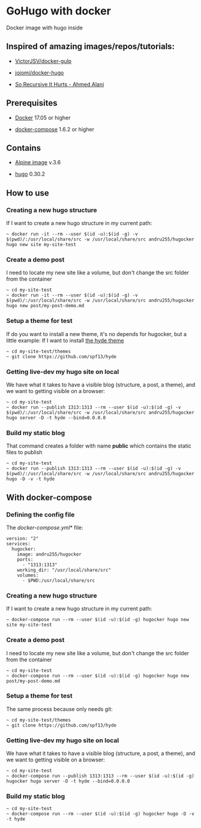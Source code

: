 # GoHugo with docker

Docker image with hugo inside

## Inspired of amazing images/repos/tutorials:

- [VictorJSV/docker-gulp](https://github.com/VictorJSV/docker-gulp)

- [jojomi/docker-hugo](https://github.com/jojomi/docker-hugo)

- [So Recursive It Hurts - Ahmed Alani](http://ahmedalani.com/post/so-recursive-it-hurts/)

## Prerequisites

- [Docker](https://www.docker.com/) 17.05 or higher

- [docker-compose](https://docs.docker.com/compose/) 1.6.2 or higher

## Contains

- [Alpine image](https://hub.docker.com/_/alpine/) v.3.6

- [hugo](http://gohugo.io/) 0.30.2

## How to use

### Creating a new hugo structure
If I want to create a new hugo structure in my current path:

```
~ docker run -it --rm --user $(id -u):$(id -g) -v $(pwd)/:/usr/local/share/src -w /usr/local/share/src andru255/hugocker hugo new site my-site-test
```

### Create a demo post
I need to locate my new site like a volume, but don't change the src folder from the container

```
~ cd my-site-test
~ docker run -it --rm --user $(id -u):$(id -g) -v $(pwd)/:/usr/local/share/src -w /usr/local/share/src andru255/hugocker hugo new post/my-post-demo.md
```

### Setup a theme for test
If do you want to install a new theme, it's no depends for hugocker, but a little example:
If I want to install [the hyde theme](https://github.com/spf13/hyde)

```
~ cd my-site-test/themes
~ git clone https://github.com/spf13/hyde
```

### Getting live-dev my hugo site on local
We have what it takes to have a visible blog (structure, a post, a theme), and we want to getting visible on a browser:

```
~ cd my-site-test
~ docker run --publish 1313:1313 --rm --user $(id -u):$(id -g) -v $(pwd)/:/usr/local/share/src -w /usr/local/share/src andru255/hugocker hugo server -D -t hyde --bind=0.0.0.0
```

### Build my static blog

That command creates a folder with name **public** which contains the static files to publish

```
~ cd my-site-test
~ docker run --publish 1313:1313 --rm --user $(id -u):$(id -g) -v $(pwd)/:/usr/local/share/src -w /usr/local/share/src andru255/hugocker hugo -D -v -t hyde
```

## With docker-compose

### Defining the config file

The *docker-compose.yml** file:

```
version: "2"
services:
  hugocker:
    image: andru255/hugocker
    ports:
      - "1313:1313"
    working_dir: "/usr/local/share/src"
    volumes:
      - $PWD:/usr/local/share/src
```

### Creating a new hugo structure

If I want to create a new hugo structure in my current path:

```
~ docker-compose run --rm --user $(id -u):$(id -g) hugocker hugo new site my-site-test
```

### Create a demo post
I need to locate my new site like a volume, but don't change the src folder from the container

```
~ cd my-site-test
~ docker-compose run --rm --user $(id -u):$(id -g) hugocker hugo new post/my-post-demo.md
```
### Setup a theme for test

The same process because only needs git:

```
~ cd my-site-test/themes
~ git clone https://github.com/spf13/hyde
```

### Getting live-dev my hugo site on local
We have what it takes to have a visible blog (structure, a post, a theme), and we want to getting visible on a browser:

```
~ cd my-site-test
~ docker-compose run --publish 1313:1313 --rm --user $(id -u):$(id -g) hugocker hugo server -D -t hyde --bind=0.0.0.0
```

### Build my static blog

```
~ cd my-site-test
~ docker-compose run --rm --user $(id -u):$(id -g) hugocker hugo -D -v -t hyde
```
